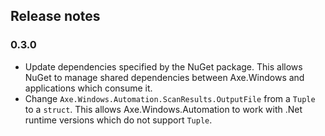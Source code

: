 <!-- Copyright (c) Microsoft Corporation. All rights reserved.
     Licensed under the MIT License. -->

## Release notes

### 0.3.0

- Update dependencies specified by the NuGet package. This allows NuGet to manage shared dependencies between Axe.Windows and applications which consume it.
- Change `Axe.Windows.Automation.ScanResults.OutputFile` from a `Tuple` to a `struct`. This allows Axe.Windows.Automation to work with .Net runtime versions which do not support `Tuple`.
